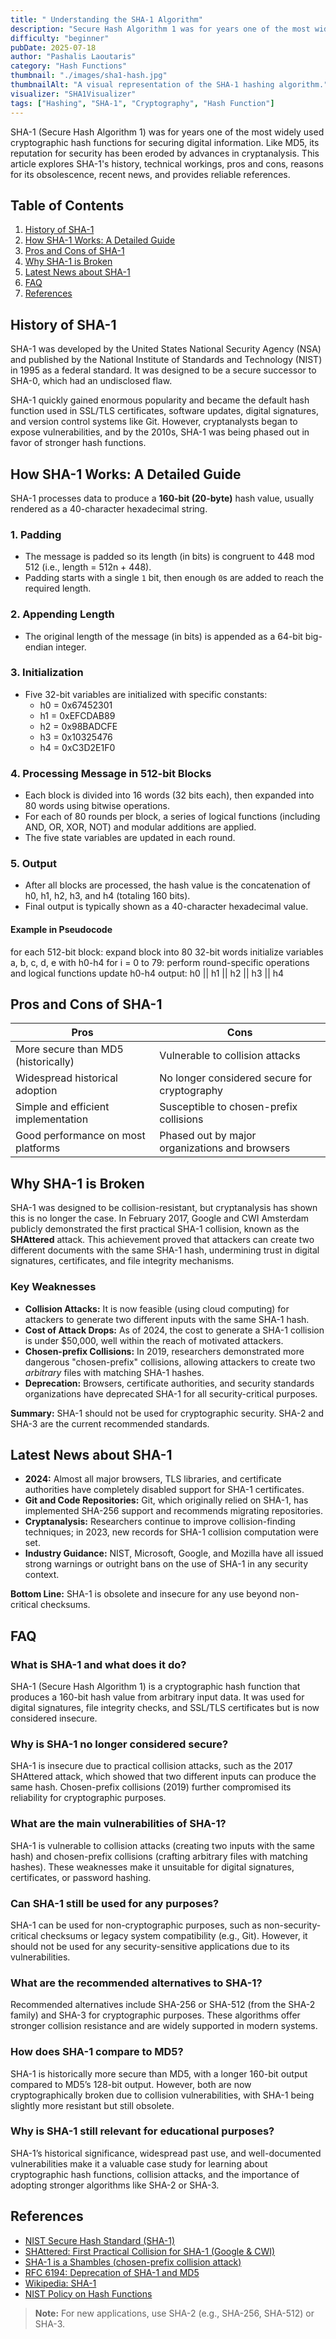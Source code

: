 ```yaml
---
title: " Understanding the SHA-1 Algorithm"
description: "Secure Hash Algorithm 1 was for years one of the most widely used cryptographic hash functions. "
difficulty: "beginner"
pubDate: 2025-07-18
author: "Pashalis Laoutaris"
category: "Hash Functions"
thumbnail: "./images/sha1-hash.jpg"
thumbnailAlt: "A visual representation of the SHA-1 hashing algorithm."
visualizer: "SHA1Visualizer"
tags: ["Hashing", "SHA-1", "Cryptography", "Hash Function"]
---
```

SHA-1 (Secure Hash Algorithm 1) was for years one of the most widely used cryptographic hash functions for securing digital information. Like MD5, its reputation for security has been eroded by advances in cryptanalysis. This article explores SHA-1's history, technical workings, pros and cons, reasons for its obsolescence, recent news, and provides reliable references.

## Table of Contents

1. [History of SHA-1](#history-of-sha-1)
2. [How SHA-1 Works: A Detailed Guide](#how-sha-1-works-a-detailed-guide)
3. [Pros and Cons of SHA-1](#pros-and-cons-of-sha-1)
4. [Why SHA-1 is Broken](#why-sha-1-is-broken)
5. [Latest News about SHA-1](#latest-news-about-sha-1)
6. [FAQ](#faq)
7. [References](#references)

## History of SHA-1

SHA-1 was developed by the United States National Security Agency (NSA) and published by the National Institute of Standards and Technology (NIST) in 1995 as a federal standard. It was designed to be a secure successor to SHA-0, which had an undisclosed flaw.

SHA-1 quickly gained enormous popularity and became the default hash function used in SSL/TLS certificates, software updates, digital signatures, and version control systems like Git. However, cryptanalysts began to expose vulnerabilities, and by the 2010s, SHA-1 was being phased out in favor of stronger hash functions.

## How SHA-1 Works: A Detailed Guide

SHA-1 processes data to produce a **160-bit (20-byte)** hash value, usually rendered as a 40-character hexadecimal string.

### 1. **Padding**

- The message is padded so its length (in bits) is congruent to 448 mod 512 (i.e., length = 512n + 448).
- Padding starts with a single `1` bit, then enough `0`s are added to reach the required length.

### 2. **Appending Length**

- The original length of the message (in bits) is appended as a 64-bit big-endian integer.

### 3. **Initialization**

- Five 32-bit variables are initialized with specific constants:
  - h0 = 0x67452301
  - h1 = 0xEFCDAB89
  - h2 = 0x98BADCFE
  - h3 = 0x10325476
  - h4 = 0xC3D2E1F0

### 4. **Processing Message in 512-bit Blocks**

- Each block is divided into 16 words (32 bits each), then expanded into 80 words using bitwise operations.
- For each of 80 rounds per block, a series of logical functions (including AND, OR, XOR, NOT) and modular additions are applied.
- The five state variables are updated in each round.

### 5. **Output**

- After all blocks are processed, the hash value is the concatenation of h0, h1, h2, h3, and h4 (totaling 160 bits).
- Final output is typically shown as a 40-character hexadecimal value.

#### Example in Pseudocode

for each 512-bit block:
    expand block into 80 32-bit words
    initialize variables a, b, c, d, e with h0-h4
    for i = 0 to 79:
        perform round-specific operations and logical functions
    update h0-h4
output: h0 || h1 || h2 || h3 || h4

## Pros and Cons of SHA-1

|**Pros**|**Cons**|
|---|---|
|More secure than MD5 (historically)|Vulnerable to collision attacks|
|Widespread historical adoption|No longer considered secure for cryptography|
|Simple and efficient implementation|Susceptible to chosen-prefix collisions|
|Good performance on most platforms|Phased out by major organizations and browsers|

## Why SHA-1 is Broken

SHA-1 was designed to be collision-resistant, but cryptanalysis has shown this is no longer the case. In February 2017, Google and CWI Amsterdam publicly demonstrated the first practical SHA-1 collision, known as the **SHAttered** attack. This achievement proved that attackers can create two different documents with the same SHA-1 hash, undermining trust in digital signatures, certificates, and file integrity mechanisms.

### Key Weaknesses

- **Collision Attacks:** It is now feasible (using cloud computing) for attackers to generate two different inputs with the same SHA-1 hash.
- **Cost of Attack Drops:** As of 2024, the cost to generate a SHA-1 collision is under $50,000, well within the reach of motivated attackers.
- **Chosen-prefix Collisions:** In 2019, researchers demonstrated more dangerous "chosen-prefix" collisions, allowing attackers to create two _arbitrary_ files with matching SHA-1 hashes.
- **Deprecation:** Browsers, certificate authorities, and security standards organizations have deprecated SHA-1 for all security-critical purposes.

**Summary:** SHA-1 should not be used for cryptographic security. SHA-2 and SHA-3 are the current recommended standards.

## Latest News about SHA-1

- **2024:** Almost all major browsers, TLS libraries, and certificate authorities have completely disabled support for SHA-1 certificates.
- **Git and Code Repositories:** Git, which originally relied on SHA-1, has implemented SHA-256 support and recommends migrating repositories.
- **Cryptanalysis:** Researchers continue to improve collision-finding techniques; in 2023, new records for SHA-1 collision computation were set.
- **Industry Guidance:** NIST, Microsoft, Google, and Mozilla have all issued strong warnings or outright bans on the use of SHA-1 in any security context.

**Bottom Line:** SHA-1 is obsolete and insecure for any use beyond non-critical checksums.

## FAQ

### What is SHA-1 and what does it do?

SHA-1 (Secure Hash Algorithm 1) is a cryptographic hash function that produces a 160-bit hash value from arbitrary input data. It was used for digital signatures, file integrity checks, and SSL/TLS certificates but is now considered insecure.

### Why is SHA-1 no longer considered secure?

SHA-1 is insecure due to practical collision attacks, such as the 2017 SHAttered attack, which showed that two different inputs can produce the same hash. Chosen-prefix collisions (2019) further compromised its reliability for cryptographic purposes.

### What are the main vulnerabilities of SHA-1?

SHA-1 is vulnerable to collision attacks (creating two inputs with the same hash) and chosen-prefix collisions (crafting arbitrary files with matching hashes). These weaknesses make it unsuitable for digital signatures, certificates, or password hashing.

### Can SHA-1 still be used for any purposes?

SHA-1 can be used for non-cryptographic purposes, such as non-security-critical checksums or legacy system compatibility (e.g., Git). However, it should not be used for any security-sensitive applications due to its vulnerabilities.

### What are the recommended alternatives to SHA-1?

Recommended alternatives include SHA-256 or SHA-512 (from the SHA-2 family) and SHA-3 for cryptographic purposes. These algorithms offer stronger collision resistance and are widely supported in modern systems.

### How does SHA-1 compare to MD5?

SHA-1 is historically more secure than MD5, with a longer 160-bit output compared to MD5’s 128-bit output. However, both are now cryptographically broken due to collision vulnerabilities, with SHA-1 being slightly more resistant but still obsolete.

### Why is SHA-1 still relevant for educational purposes?

SHA-1’s historical significance, widespread past use, and well-documented vulnerabilities make it a valuable case study for learning about cryptographic hash functions, collision attacks, and the importance of adopting stronger algorithms like SHA-2 or SHA-3.

## References

- [NIST Secure Hash Standard (SHA-1)](https://csrc.nist.gov/publications/detail/fips/180/1/final)
- [SHAttered: First Practical Collision for SHA-1 (Google & CWI)](https://shattered.io/)
- [SHA-1 is a Shambles (chosen-prefix collision attack)](https://sha-mbles.github.io/)
- [RFC 6194: Deprecation of SHA-1 and MD5](https://datatracker.ietf.org/doc/html/rfc6194)
- [Wikipedia: SHA-1](https://en.wikipedia.org/wiki/SHA-1)
- [NIST Policy on Hash Functions](https://csrc.nist.gov/publications/detail/sp/800-131a/rev-2/final)

> **Note:** For new applications, use SHA-2 (e.g., SHA-256, SHA-512) or SHA-3.
